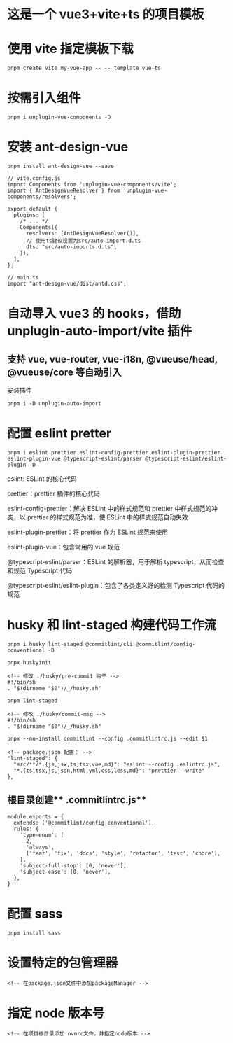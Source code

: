 # 这是一个 vue3+vite+ts 的项目模板

# 使用 vite 指定模板下载

```
pnpm create vite my-vue-app -- -- template vue-ts
```

# 按需引入组件

```
pnpm i unplugin-vue-components -D
```

# 安装 ant-design-vue

```
pnpm install ant-design-vue --save
```

```
// vite.config.js
import Components from 'unplugin-vue-components/vite';
import { AntDesignVueResolver } from 'unplugin-vue-components/resolvers';

export default {
  plugins: [
    /* ... */
    Components({
      resolvers: [AntDesignVueResolver()],
      // 使用ts建议设置为src/auto-import.d.ts
      dts: "src/auto-imports.d.ts",
    }),
  ],
};

// main.ts
import "ant-design-vue/dist/antd.css";
```

# 自动导入 vue3 的 hooks，借助 unplugin-auto-import/vite 插件

## 支持 vue, vue-router, vue-i18n, @vueuse/head, @vueuse/core 等自动引入

安装插件

```
pnpm i -D unplugin-auto-import
```

# 配置 eslint pretter

```
pnpm i eslint prettier eslint-config-prettier eslint-plugin-prettier eslint-plugin-vue @typescript-eslint/parser @typescript-eslint/eslint-plugin -D
```

eslint: ESLint 的核心代码

prettier：prettier 插件的核心代码

eslint-config-prettier：解决 ESLint 中的样式规范和 prettier 中样式规范的冲突，以 prettier 的样式规范为准，使 ESLint 中的样式规范自动失效

eslint-plugin-prettier：将 prettier 作为 ESLint 规范来使用

eslint-plugin-vue：包含常用的 vue 规范

@typescript-eslint/parser：ESLint 的解析器，用于解析 typescript，从而检查和规范 Typescript 代码

@typescript-eslint/eslint-plugin：包含了各类定义好的检测 Typescript 代码的规范

# husky 和 lint-staged 构建代码工作流

```
pnpm i husky lint-staged @commitlint/cli @commitlint/config-conventional -D

pnpx huskyinit

<!-- 修改 ./husky/pre-commit 钩子 -->
#!/bin/sh
. "$(dirname "$0")/_/husky.sh"

pnpm lint-staged

<!-- 修改 ./husky/commit-msg -->
#!/bin/sh
. "$(dirname "$0")/_/husky.sh"

pnpx --no-install commitlint --config .commitlintrc.js --edit $1

<!-- package.json 配置： -->
"lint-staged": {
  "src/**/*.{js,jsx,ts,tsx,vue,md}": "eslint --config .eslintrc.js",
  "*.{ts,tsx,js,json,html,yml,css,less,md}": "prettier --write"
},
```

## 根目录创建** .commitlintrc.js**

```
module.exports = {
  extends: ['@commitlint/config-conventional'],
  rules: {
    'type-enum': [
      2,
      'always',
      ['feat', 'fix', 'docs', 'style', 'refactor', 'test', 'chore'],
    ],
    'subject-full-stop': [0, 'never'],
    'subject-case': [0, 'never'],
  },
}
```

# 配置 sass

```
pnpm install sass
```

# 设置特定的包管理器

```
<!-- 在package.json文件中添加packageManager -->
```

# 指定 node 版本号

```
<!-- 在项目根目录添加.nvmrc文件，并指定node版本 -->
```
